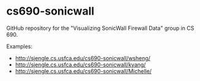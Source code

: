 cs690-sonicwall
===============

GitHub repository for the "Visualizing SonicWall Firewall Data" group in CS 690.

Examples:
* http://sjengle.cs.usfca.edu/cs690-sonicwall/wsheng/
* http://sjengle.cs.usfca.edu/cs690-sonicwall/kyang/
* http://sjengle.cs.usfca.edu/cs690-sonicwall/Michelle/
